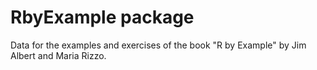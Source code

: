 # RbyExample package

Data for the examples and exercises of the book "R by Example" by Jim Albert and Maria Rizzo.


